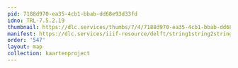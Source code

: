 ```yaml
---
pid: 7188d970-ea35-4cb1-bbab-dd68e93d33fd
idno: TRL-7.5.2.19
thumbnail: https://dlc.services/thumbs/7/4/7188d970-ea35-4cb1-bbab-dd68e93d33fd/full/400,339/0/default.jpg
manifest: https://dlc.services/iiif-resource/delft/string1string2string3/kaartenproject-2007/TRL-7.5.2.19
order: '547'
layout: map
collection: kaartenproject
---
```

